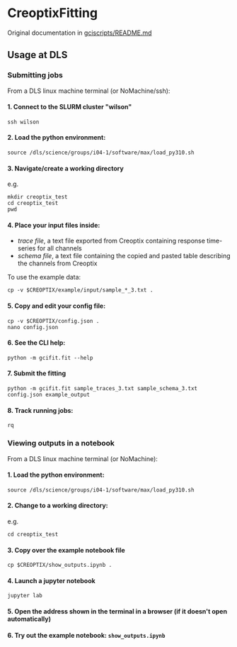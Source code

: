 # CreoptixFitting

Original documentation in [gciscripts/README.md](gciscripts/README.md)

## Usage at DLS

### Submitting jobs

From a DLS linux machine terminal (or NoMachine/ssh):

#### 1. Connect to the SLURM cluster "wilson"

```
ssh wilson
```

#### 2. Load the python environment:

```
source /dls/science/groups/i04-1/software/max/load_py310.sh
```

#### 3. Navigate/create a working directory

e.g.

```
mkdir creoptix_test
cd creoptix_test
pwd
```

#### 4. Place your input files inside:

- *trace file*, a text file exported from Creoptix containing response time-series for all channels
- *schema file*, a text file containing the copied and pasted table describing the channels from Creoptix

To use the example data:

```
cp -v $CREOPTIX/example/input/sample_*_3.txt .
```

#### 5. Copy and edit your config file:

```
cp -v $CREOPTIX/config.json .
nano config.json
```

#### 6. See the CLI help:

```
python -m gcifit.fit --help
```

#### 7. Submit the fitting

```
python -m gcifit.fit sample_traces_3.txt sample_schema_3.txt config.json example_output
```

#### 8. Track running jobs:

```
rq
```

### Viewing outputs in a notebook

From a DLS linux machine terminal (or NoMachine):

#### 1. Load the python environment:

```
source /dls/science/groups/i04-1/software/max/load_py310.sh
```

#### 2. Change to a working directory:

e.g.

```
cd creoptix_test
```

#### 3. Copy over the example notebook file

```
cp $CREOPTIX/show_outputs.ipynb .
```

#### 4. Launch a jupyter notebook

```
jupyter lab
```

#### 5. Open the address shown in the terminal in a browser (if it doesn't open automatically)

#### 6. Try out the example notebook: `show_outputs.ipynb`
